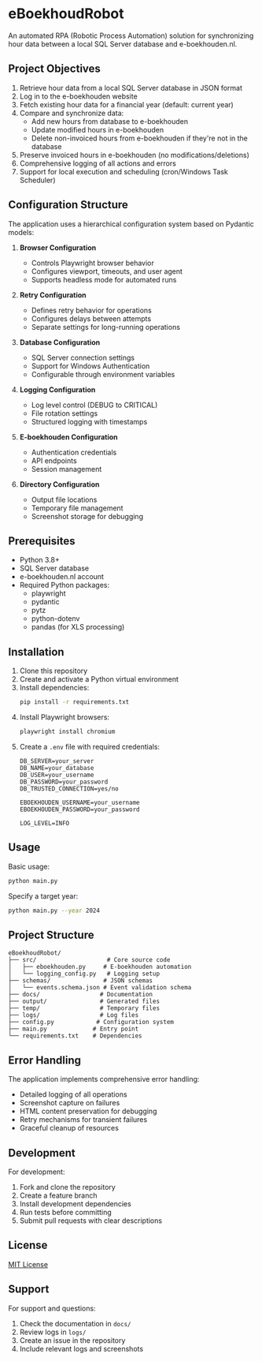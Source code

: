 # eBoekhoudRobot

An automated RPA (Robotic Process Automation) solution for synchronizing hour data between a local SQL Server database and e-boekhouden.nl.

## Project Objectives

1. Retrieve hour data from a local SQL Server database in JSON format
2. Log in to the e-boekhouden website
3. Fetch existing hour data for a financial year (default: current year)
4. Compare and synchronize data:
   - Add new hours from database to e-boekhouden
   - Update modified hours in e-boekhouden
   - Delete non-invoiced hours from e-boekhouden if they're not in the database
5. Preserve invoiced hours in e-boekhouden (no modifications/deletions)
6. Comprehensive logging of all actions and errors
7. Support for local execution and scheduling (cron/Windows Task Scheduler)

## Configuration Structure

The application uses a hierarchical configuration system based on Pydantic models:

1. **Browser Configuration**
   - Controls Playwright browser behavior
   - Configures viewport, timeouts, and user agent
   - Supports headless mode for automated runs

2. **Retry Configuration**
   - Defines retry behavior for operations
   - Configures delays between attempts
   - Separate settings for long-running operations

3. **Database Configuration**
   - SQL Server connection settings
   - Support for Windows Authentication
   - Configurable through environment variables

4. **Logging Configuration**
   - Log level control (DEBUG to CRITICAL)
   - File rotation settings
   - Structured logging with timestamps

5. **E-boekhouden Configuration**
   - Authentication credentials
   - API endpoints
   - Session management

6. **Directory Configuration**
   - Output file locations
   - Temporary file management
   - Screenshot storage for debugging

## Prerequisites

- Python 3.8+
- SQL Server database
- e-boekhouden.nl account
- Required Python packages:
  - playwright
  - pydantic
  - pytz
  - python-dotenv
  - pandas (for XLS processing)

## Installation

1. Clone this repository
2. Create and activate a Python virtual environment
3. Install dependencies:
   ```bash
   pip install -r requirements.txt
   ```
4. Install Playwright browsers:
   ```bash
   playwright install chromium
   ```
5. Create a `.env` file with required credentials:
   ```env
   DB_SERVER=your_server
   DB_NAME=your_database
   DB_USER=your_username
   DB_PASSWORD=your_password
   DB_TRUSTED_CONNECTION=yes/no
   
   EBOEKHOUDEN_USERNAME=your_username
   EBOEKHOUDEN_PASSWORD=your_password
   
   LOG_LEVEL=INFO
   ```

## Usage

Basic usage:
```bash
python main.py
```

Specify a target year:
```bash
python main.py --year 2024
```

## Project Structure

```
eBoekhoudRobot/
├── src/                    # Core source code
│   ├── eboekhouden.py     # E-boekhouden automation
│   └── logging_config.py   # Logging setup
├── schemas/               # JSON schemas
│   └── events.schema.json # Event validation schema
├── docs/                 # Documentation
├── output/               # Generated files
├── temp/                 # Temporary files
├── logs/                 # Log files
├── config.py            # Configuration system
├── main.py             # Entry point
└── requirements.txt    # Dependencies
```

## Error Handling

The application implements comprehensive error handling:
- Detailed logging of all operations
- Screenshot capture on failures
- HTML content preservation for debugging
- Retry mechanisms for transient failures
- Graceful cleanup of resources

## Development

For development:
1. Fork and clone the repository
2. Create a feature branch
3. Install development dependencies
4. Run tests before committing
5. Submit pull requests with clear descriptions

## License

[MIT License](LICENSE)

## Support

For support and questions:
1. Check the documentation in `docs/`
2. Review logs in `logs/`
3. Create an issue in the repository
4. Include relevant logs and screenshots 